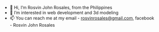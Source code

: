 - 👋 Hi, I’m Rosvin John Rosales, from the Philippines
- 👀 I’m interested in web development and 3d modeling
- 📫 You can reach me at my email - rosvinrosales@gmail.com,
                            facebook - Rosvin John Rosales

<!---
rosvinrosales/rosvinrosales is a ✨ special ✨ repository because its `README.md` (this file) appears on your GitHub profile.
You can click the Preview link to take a look at your changes.
--->
